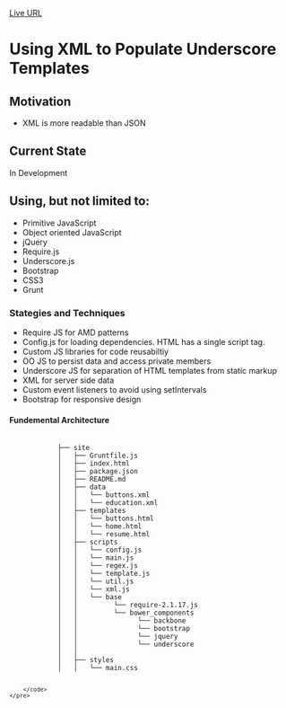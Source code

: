 <p><a href="http://jvmqueue.com/XmlForUnderscoreTemplate/">Live URL</a></p>
<h1>Using XML to Populate Underscore Templates</h1> 
<h2>Motivation</h2>
<ul>
    <li>XML is more readable than JSON</li>
</ul>
<h2>Current State</h2>
<p>In Development</p>
<h2>Using, but not limited to:</h2>
<ul>
    <li>Primitive JavaScript</li>
    <li>Object oriented JavaScript</li>
    <li>jQuery</li>
    <li>Require.js</li>
    <li>Underscore.js</li>
    <li>Bootstrap</li>   
    <li>CSS3</li>   
    <li>Grunt</li>
</ul>
<h3>Stategies and Techniques</h3>
<ul>
    <li>Require JS for AMD patterns</li>
    <li>Config.js for loading dependencies. HTML has a single script tag.</li>
    <li>Custom JS libraries for code reusabiltiy</li>
    <li>OO JS to persist data and access private members</li>
    <li>Underscore JS for separation of HTML templates from static markup</li>
    <li>XML for server side data</li>
    <li>Custom event listeners to avoid using setIntervals</li>
    <li>Bootstrap for responsive design</li>
</ul>
</ul>
<h4>Fundemental Architecture</h4>
<div>
    <pre>
        <code>
            ├── site
            │   ├── Gruntfile.js
            │   ├── index.html
            │   ├── package.json
            │   ├── README.md
            │   ├── data
            │   │   └── buttons.xml
            │   │   └── education.xml
            │   ├── templates
            │   │   └── buttons.html
            │   │   └── home.html
            │   │   └── resume.html                        
            │   ├── scripts
            │   │   └── config.js
            │   │   └── main.js
            │   │   └── regex.js
            │   │   └── template.js
            │   │   └── util.js
            │   │   └── xml.js            
            │   │   └── base
            │   │         └── require-2.1.17.js            
            │   │         └── bower_components
            │   │               └── backbone
            │   │               └── bootstrap
            │   │               └── jquery
            │   │               └── underscore            
            │   │ 
            │   ├── styles
            │   │   └── main.css
            
        </code>
    </pre>
</div>


 

 

